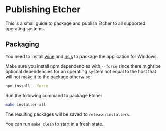 Publishing Etcher
=================

This is a small guide to package and publish Etcher to all supported operating systems.

Packaging
---------

You need to install [wine](https://www.winehq.org) and [nsis](http://nsis.sourceforge.net/Main_Page) to package the application for Windows.

Make sure you install npm dependencies with `--force` since there might be optional dependencies for an operating system not equal to the host that will not make it to the package otherwise:

```sh
npm install --force
```

Run the following command to package Etcher

```sh
make installer-all
```

The resulting packages will be saved to `release/installers`.

You can run `make clean` to start in a fresh state.
